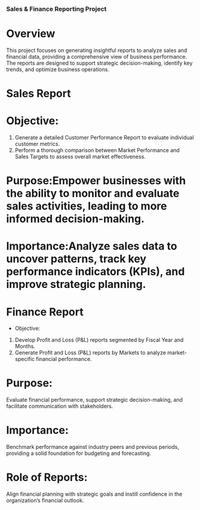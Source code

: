 ### Sales & Finance Reporting Project

# Overview
This project focuses on generating insightful reports to analyze sales and financial data, providing a comprehensive view of business performance. The reports are designed to support strategic decision-making, identify key trends, and optimize business operations.

# Sales Report
# Objective:
1. Generate a detailed Customer Performance Report to evaluate individual customer metrics.
2. Perform a thorough comparison between Market Performance and Sales Targets to assess overall market effectiveness.

# Purpose:Empower businesses with the ability to monitor and evaluate sales activities, leading to more informed decision-making.

# Importance:Analyze sales data to uncover patterns, track key performance indicators (KPIs), and improve strategic planning.

# Finance Report
* Objective:
1. Develop Profit and Loss (P&L) reports segmented by Fiscal Year and Months.
2. Generate Profit and Loss (P&L) reports by Markets to analyze market-specific financial performance.

# Purpose:
Evaluate financial performance, support strategic decision-making, and facilitate communication with stakeholders.

# Importance:
Benchmark performance against industry peers and previous periods, providing a solid foundation for budgeting and forecasting.

# Role of Reports:
Align financial planning with strategic goals and instill confidence in the organization’s financial outlook.
